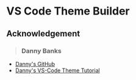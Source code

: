 # VS Code Theme Builder

## Acknowledgement

> ### **Danny Banks**

-   [Danny's GitHub ](https://github.com/dbanksdesign)
-   [Danny's VS-Code Theme Tutorial ](https://dbanks.design/blog/vs-code-theme-with-style-dictionary/)
